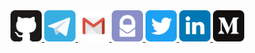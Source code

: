 <a href="https://github.com/rosolko">
  <img width="50px" height="50px" src="https://raw.githubusercontent.com/edent/SuperTinyIcons/master/images/svg/github.svg"/>
</a>

<a href="https://t.me/rosolko">
  <img width="50px" height="50px" src="https://raw.githubusercontent.com/edent/SuperTinyIcons/master/images/svg/telegram.svg"/>
</a>

<a href="mailto:rosolko@gmail.com">
  <img width="50px" height="50px" src="https://raw.githubusercontent.com/edent/SuperTinyIcons/master/images/svg/gmail.svg"/>
</a>

<a href="mailto:rosolko@pm.me">
  <img width="50px" height="50px" src="https://raw.githubusercontent.com/edent/SuperTinyIcons/master/images/svg/protonmail.svg"/>
</a>

<a href="https://twitter.com/arosolko">
  <img width="50px" height="50px" src="https://raw.githubusercontent.com/edent/SuperTinyIcons/master/images/svg/twitter.svg"/>
</a>

<a href="https://www.linkedin.com/in/rosolko">
  <img width="50px" height="50px" src="https://raw.githubusercontent.com/edent/SuperTinyIcons/master/images/svg/linkedin.svg"/>
</a>

<a href="https://medium.com/@rosolko">
  <img width="50px" height="50px" src="https://raw.githubusercontent.com/edent/SuperTinyIcons/master/images/svg/medium.svg"/>
</a>
